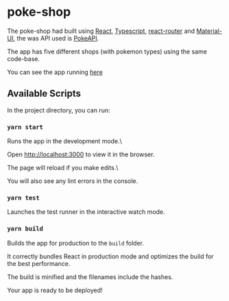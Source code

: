 # poke-shop

The poke-shop had built using [React](https://reactjs.org/), [Typescript](https://www.typescriptlang.org/), [react-router](https://reactrouter.com/web/guides/quick-start) and [Material-UI](https://material-ui.com/), the was API used is [PokeAPI](https://pokeapi.co/).

The app has five different shops (with pokemon types) using the same code-base.

You can see the app running [here](https://lucid-noether-839b38.netlify.app/)

## Available Scripts

In the project directory, you can run:

### `yarn start`

Runs the app in the development mode.\

Open [http://localhost:3000](http://localhost:3000) to view it in the browser.

The page will reload if you make edits.\

You will also see any lint errors in the console.

### `yarn test`

Launches the test runner in the interactive watch mode.

### `yarn build`

Builds the app for production to the `build` folder.

It correctly bundles React in production mode and optimizes the build for the best performance.

The build is minified and the filenames include the hashes.

Your app is ready to be deployed!
